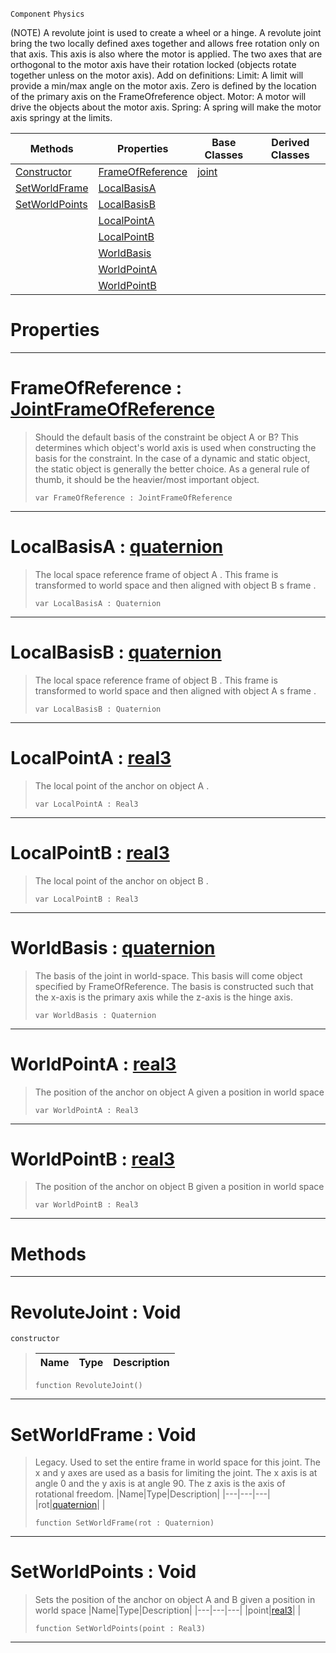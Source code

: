  `Component` `Physics`



(NOTE) A revolute joint is used to create a wheel or a hinge. A revolute joint bring the two locally defined axes together and allows free rotation only on that axis. This axis is also where the motor is applied. The two axes that are orthogonal to the motor axis have their rotation locked (objects rotate together unless on the motor axis). Add on definitions: Limit: A limit will provide a min/max angle on the motor axis. Zero is defined by the location of the primary axis on the FrameOfreference object. Motor: A motor will drive the objects about the motor axis. Spring: A spring will make the motor axis springy at the limits.

|Methods|Properties|Base Classes|Derived Classes|
|---|---|---|---|
|[ Constructor](https://github.com/PlasmaEngine/PlasmaDocs/blob/master/code_reference/class_reference/revolutejoint.markdown#revolutejoint-void)|[ FrameOfReference](https://github.com/PlasmaEngine/PlasmaDocs/blob/master/code_reference/class_reference/revolutejoint.markdown#frameofreference-plasma-en)|[joint](https://github.com/PlasmaEngine/PlasmaDocs/blob/master/code_reference/class_reference/joint.markdown)| |
|[ SetWorldFrame](https://github.com/PlasmaEngine/PlasmaDocs/blob/master/code_reference/class_reference/revolutejoint.markdown#setworldframe-void)|[ LocalBasisA](https://github.com/PlasmaEngine/PlasmaDocs/blob/master/code_reference/class_reference/revolutejoint.markdown#localbasisa-plasma-engine)| | |
|[ SetWorldPoints](https://github.com/PlasmaEngine/PlasmaDocs/blob/master/code_reference/class_reference/revolutejoint.markdown#setworldpoints-void)|[ LocalBasisB](https://github.com/PlasmaEngine/PlasmaDocs/blob/master/code_reference/class_reference/revolutejoint.markdown#localbasisb-plasma-engine)| | |
| |[ LocalPointA](https://github.com/PlasmaEngine/PlasmaDocs/blob/master/code_reference/class_reference/revolutejoint.markdown#localpointa-plasma-engine)| | |
| |[ LocalPointB](https://github.com/PlasmaEngine/PlasmaDocs/blob/master/code_reference/class_reference/revolutejoint.markdown#localpointb-plasma-engine)| | |
| |[ WorldBasis](https://github.com/PlasmaEngine/PlasmaDocs/blob/master/code_reference/class_reference/revolutejoint.markdown#worldbasis-plasma-engine-d)| | |
| |[ WorldPointA](https://github.com/PlasmaEngine/PlasmaDocs/blob/master/code_reference/class_reference/revolutejoint.markdown#worldpointa-plasma-engine)| | |
| |[ WorldPointB](https://github.com/PlasmaEngine/PlasmaDocs/blob/master/code_reference/class_reference/revolutejoint.markdown#worldpointb-plasma-engine)| | |


 #  Properties


---  
 #  FrameOfReference : [JointFrameOfReference](https://github.com/PlasmaEngine/PlasmaDocs/blob/master/code_reference/enum_reference.markdown#jointframeofreference)

> Should the default basis of the constraint be object A or B? This determines which object's world axis is used when constructing the basis for the constraint. In the case of a dynamic and static object, the static object is generally the better choice. As a general rule of thumb, it should be the heavier/most important object.
> ``` lang=cpp, name=Lightning
> var FrameOfReference : JointFrameOfReference


---  
 #  LocalBasisA : [quaternion](https://github.com/PlasmaEngine/PlasmaDocs/blob/master/code_reference/lightning_base_types/quaternion.markdown)

> The local space reference frame of object A . This frame is transformed to world space and then aligned with object B s frame . 
> ``` lang=cpp, name=Lightning
> var LocalBasisA : Quaternion


---  
 #  LocalBasisB : [quaternion](https://github.com/PlasmaEngine/PlasmaDocs/blob/master/code_reference/lightning_base_types/quaternion.markdown)

> The local space reference frame of object B . This frame is transformed to world space and then aligned with object A s frame . 
> ``` lang=cpp, name=Lightning
> var LocalBasisB : Quaternion


---  
 #  LocalPointA : [real3](https://github.com/PlasmaEngine/PlasmaDocs/blob/master/code_reference/lightning_base_types/real3.markdown)

> The local point of the anchor on object A . 
> ``` lang=cpp, name=Lightning
> var LocalPointA : Real3


---  
 #  LocalPointB : [real3](https://github.com/PlasmaEngine/PlasmaDocs/blob/master/code_reference/lightning_base_types/real3.markdown)

> The local point of the anchor on object B . 
> ``` lang=cpp, name=Lightning
> var LocalPointB : Real3


---  
 #  WorldBasis : [quaternion](https://github.com/PlasmaEngine/PlasmaDocs/blob/master/code_reference/lightning_base_types/quaternion.markdown)

> The basis of the joint in world-space. This basis will come object specified by FrameOfReference. The basis is constructed such that the x-axis is the primary axis while the z-axis is the hinge axis.
> ``` lang=cpp, name=Lightning
> var WorldBasis : Quaternion


---  
 #  WorldPointA : [real3](https://github.com/PlasmaEngine/PlasmaDocs/blob/master/code_reference/lightning_base_types/real3.markdown)

> The position of the anchor on object A given a position in world space 
> ``` lang=cpp, name=Lightning
> var WorldPointA : Real3


---  
 #  WorldPointB : [real3](https://github.com/PlasmaEngine/PlasmaDocs/blob/master/code_reference/lightning_base_types/real3.markdown)

> The position of the anchor on object B given a position in world space 
> ``` lang=cpp, name=Lightning
> var WorldPointB : Real3


---  
 #  Methods


---  
 #  RevoluteJoint : Void

 `constructor`

> 
> |Name|Type|Description|
> |---|---|---|
> ``` lang=cpp, name=Lightning
> function RevoluteJoint()
> ``` 


---  
 #  SetWorldFrame : Void

> Legacy. Used to set the entire frame in world space for this joint. The x and y axes are used as a basis for limiting the joint. The x axis is at angle 0 and the y axis is at angle 90. The z axis is the axis of rotational freedom.
> |Name|Type|Description|
> |---|---|---|
> |rot|[quaternion](https://github.com/PlasmaEngine/PlasmaDocs/blob/master/code_reference/lightning_base_types/quaternion.markdown)| |
> ``` lang=cpp, name=Lightning
> function SetWorldFrame(rot : Quaternion)
> ``` 


---  
 #  SetWorldPoints : Void

> Sets the position of the anchor on object A and B given a position in world space 
> |Name|Type|Description|
> |---|---|---|
> |point|[real3](https://github.com/PlasmaEngine/PlasmaDocs/blob/master/code_reference/lightning_base_types/real3.markdown)| |
> ``` lang=cpp, name=Lightning
> function SetWorldPoints(point : Real3)
> ``` 


---  
 

 